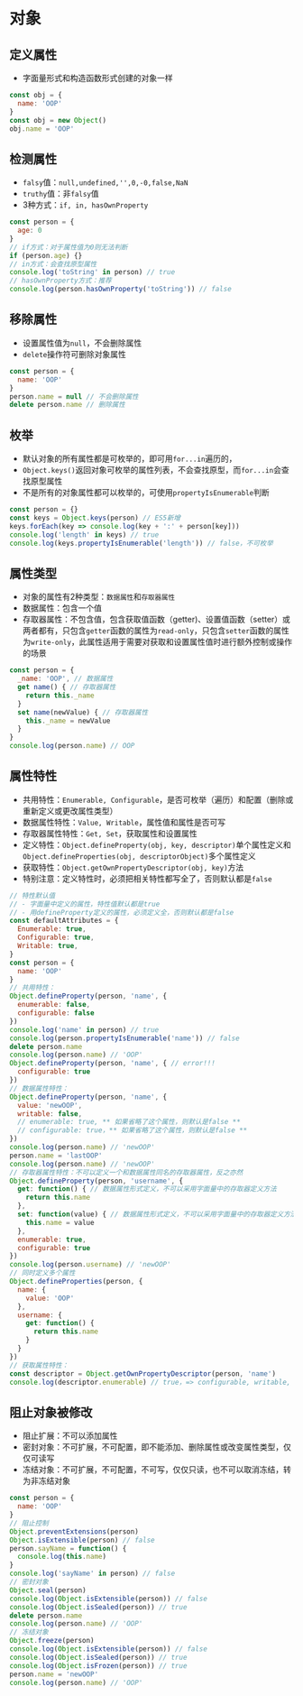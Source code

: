 # 对象

## 定义属性
* 字面量形式和构造函数形式创建的对象一样
```js
const obj = {
  name: 'OOP'
}
const obj = new Object()
obj.name = 'OOP'
```

## 检测属性
* `falsy`值：`null,undefined,'',0,-0,false,NaN`
* `truthy`值：非`falsy`值
* 3种方式：`if, in, hasOwnProperty`
```js
const person = {
  age: 0
}
// if方式：对于属性值为0则无法判断
if (person.age) {}
// in方式：会查找原型属性
console.log('toString' in person) // true
// hasOwnProperty方式：推荐
console.log(person.hasOwnProperty('toString')) // false
```

## 移除属性
* 设置属性值为`null`，不会删除属性
* `delete`操作符可删除对象属性
```js
const person = {
  name: 'OOP'
}
person.name = null // 不会删除属性
delete person.name // 删除属性
```

## 枚举
* 默认对象的所有属性都是可枚举的，即可用`for...in`遍历的，
* `Object.keys()`返回对象可枚举的属性列表，不会查找原型，而`for...in`会查找原型属性
* 不是所有的对象属性都可以枚举的，可使用`propertyIsEnumerable`判断
```js
const person = {}
const keys = Object.keys(person) // ES5新增
keys.forEach(key => console.log(key + ':' + person[key]))
console.log('length' in keys) // true
console.log(keys.propertyIsEnumerable('length')) // false，不可枚举
```

## 属性类型
* 对象的属性有2种类型：`数据属性`和`存取器属性`
* 数据属性：包含一个值
* 存取器属性：不包含值，包含获取值函数（getter)、设置值函数（setter）或两者都有，只包含`getter`函数的属性为`read-only`，只包含`setter`函数的属性为`write-only`，此属性适用于需要对获取和设置属性值时进行额外控制或操作的场景
```js
const person = {
  _name: 'OOP', // 数据属性
  get name() { // 存取器属性
    return this._name
  }
  set name(newValue) { // 存取器属性
    this._name = newValue
  }
}
console.log(person.name) // OOP
```

## 属性特性
* 共用特性：`Enumerable, Configurable`，是否可枚举（遍历）和配置（删除或重新定义或更改属性类型）
* 数据属性特性：`Value, Writable`，属性值和属性是否可写
* 存取器属性特性：`Get, Set`，获取属性和设置属性
* 定义特性：`Object.defineProperty(obj, key, descriptor)`单个属性定义和`Object.defineProperties(obj, descriptorObject)`多个属性定义
* 获取特性：`Object.getOwnPropertyDescriptor(obj, key)`方法
* 特别注意：定义特性时，必须把相关特性都写全了，否则默认都是`false`
```js
// 特性默认值
// - 字面量中定义的属性，特性值默认都是true
// - 用defineProperty定义的属性，必须定义全，否则默认都是false
const defaultAttributes = {
  Enumerable: true,
  Configurable: true,
  Writable: true,
}
const person = {
  name: 'OOP'
}
// 共用特性：
Object.defineProperty(person, 'name', {
  enumerable: false,
  configurable: false
})
console.log('name' in person) // true
console.log(person.propertyIsEnumerable('name')) // false
delete person.name
console.log(person.name) // 'OOP'
Object.defineProperty(person, 'name', { // error!!!
  configurable: true
})
// 数据属性特性：
Object.defineProperty(person, 'name', {
  value: 'newOOP',
  writable: false,
  // enumerable: true, ** 如果省略了这个属性，则默认是false **
  // configurable: true，** 如果省略了这个属性，则默认是false **
})
console.log(person.name) // 'newOOP'
person.name = 'lastOOP'
console.log(person.name) // 'newOOP'
// 存取器属性特性：不可以定义一个和数据属性同名的存取器属性，反之亦然
Object.defineProperty(person, 'username', {
  get: function() { // 数据属性形式定义，不可以采用字面量中的存取器定义方法
    return this.name
  },
  set: function(value) { // 数据属性形式定义，不可以采用字面量中的存取器定义方法
    this.name = value
  },
  enumerable: true,
  configurable: true
})
console.log(person.username) // 'newOOP'
// 同时定义多个属性
Object.defineProperties(person, {
  name: {
    value: 'OOP'
  },
  username: {
    get: function() {
      return this.name
    }
  }
})
// 获取属性特性：
const descriptor = Object.getOwnPropertyDescriptor(person, 'name')
console.log(descriptor.enumerable) // true，=> configurable, writable, value
```

## 阻止对象被修改
* 阻止扩展：不可以添加属性
* 密封对象：不可扩展，不可配置，即不能添加、删除属性或改变属性类型，仅仅可读写
* 冻结对象：不可扩展，不可配置，不可写，仅仅只读，也不可以取消冻结，转为非冻结对象
```js
const person = {
  name: 'OOP'
}
// 阻止控制
Object.preventExtensions(person)
Object.isExtensible(person) // false
person.sayName = function() {
  console.log(this.name)
}
console.log('sayName' in person) // false
// 密封对象
Object.seal(person)
console.log(Object.isExtensible(person)) // false
console.log(Object.isSealed(person)) // true
delete person.name
console.log(person.name) // 'OOP'
// 冻结对象
Object.freeze(person)
console.log(Object.isExtensible(person)) // false
console.log(Object.isSealed(person)) // true
console.log(Object.isFrozen(person)) // true
person.name = 'newOOP'
console.log(person.name) // 'OOP'
```
